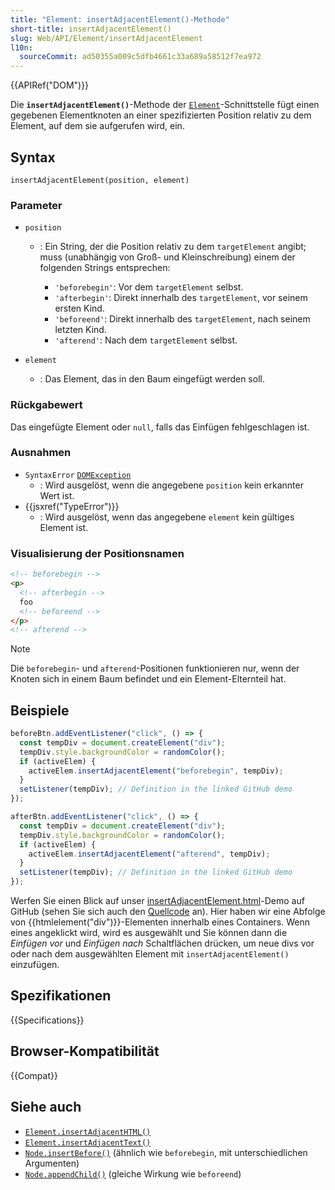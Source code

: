 ```yaml
---
title: "Element: insertAdjacentElement()-Methode"
short-title: insertAdjacentElement()
slug: Web/API/Element/insertAdjacentElement
l10n:
  sourceCommit: ad50355a009c5dfb4661c33a689a58512f7ea972
---
```


{{APIRef("DOM")}}

Die **`insertAdjacentElement()`**-Methode der [`Element`](/de/docs/Web/API/Element)-Schnittstelle fügt einen gegebenen Elementknoten an einer spezifizierten Position relativ zu dem Element, auf dem sie aufgerufen wird, ein.

## Syntax

```js-nolint
insertAdjacentElement(position, element)
```

### Parameter

- `position`

  - : Ein String, der die Position relativ zu dem `targetElement` angibt; muss (unabhängig von Groß- und Kleinschreibung) einem der folgenden Strings entsprechen:

    - `'beforebegin'`: Vor dem `targetElement` selbst.
    - `'afterbegin'`: Direkt innerhalb des `targetElement`, vor seinem ersten Kind.
    - `'beforeend'`: Direkt innerhalb des `targetElement`, nach seinem letzten Kind.
    - `'afterend'`: Nach dem `targetElement` selbst.

- `element`
  - : Das Element, das in den Baum eingefügt werden soll.

### Rückgabewert

Das eingefügte Element oder `null`, falls das Einfügen fehlgeschlagen ist.

### Ausnahmen

- `SyntaxError` [`DOMException`](/de/docs/Web/API/DOMException)
  - : Wird ausgelöst, wenn die angegebene `position` kein erkannter Wert ist.
- {{jsxref("TypeError")}}
  - : Wird ausgelöst, wenn das angegebene `element` kein gültiges Element ist.

### Visualisierung der Positionsnamen

```html
<!-- beforebegin -->
<p>
  <!-- afterbegin -->
  foo
  <!-- beforeend -->
</p>
<!-- afterend -->
```

> [!NOTE]
> Die `beforebegin`- und `afterend`-Positionen funktionieren nur, wenn der Knoten sich in einem Baum befindet und ein Element-Elternteil hat.

## Beispiele

```js
beforeBtn.addEventListener("click", () => {
  const tempDiv = document.createElement("div");
  tempDiv.style.backgroundColor = randomColor();
  if (activeElem) {
    activeElem.insertAdjacentElement("beforebegin", tempDiv);
  }
  setListener(tempDiv); // Definition in the linked GitHub demo
});

afterBtn.addEventListener("click", () => {
  const tempDiv = document.createElement("div");
  tempDiv.style.backgroundColor = randomColor();
  if (activeElem) {
    activeElem.insertAdjacentElement("afterend", tempDiv);
  }
  setListener(tempDiv); // Definition in the linked GitHub demo
});
```

Werfen Sie einen Blick auf unser [insertAdjacentElement.html](https://mdn.github.io/dom-examples/insert-adjacent/insertAdjacentElement.html)-Demo auf GitHub (sehen Sie sich auch den [Quellcode](https://github.com/mdn/dom-examples/blob/main/insert-adjacent/insertAdjacentElement.html) an). Hier haben wir eine Abfolge von {{htmlelement("div")}}-Elementen innerhalb eines Containers. Wenn eines angeklickt wird, wird es ausgewählt und Sie können dann die _Einfügen vor_ und _Einfügen nach_ Schaltflächen drücken, um neue divs vor oder nach dem ausgewählten Element mit `insertAdjacentElement()` einzufügen.

## Spezifikationen

{{Specifications}}

## Browser-Kompatibilität

{{Compat}}

## Siehe auch

- [`Element.insertAdjacentHTML()`](/de/docs/Web/API/Element/insertAdjacentHTML)
- [`Element.insertAdjacentText()`](/de/docs/Web/API/Element/insertAdjacentText)
- [`Node.insertBefore()`](/de/docs/Web/API/Node/insertBefore) (ähnlich wie `beforebegin`, mit unterschiedlichen Argumenten)
- [`Node.appendChild()`](/de/docs/Web/API/Node/appendChild) (gleiche Wirkung wie `beforeend`)
